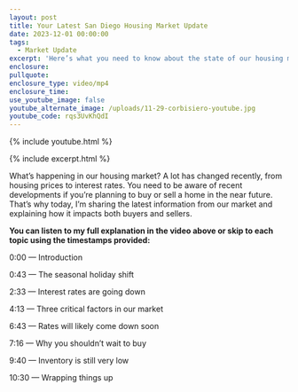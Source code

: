 ```yaml
---
layout: post
title: Your Latest San Diego Housing Market Update
date: 2023-12-01 00:00:00
tags:
  - Market Update
excerpt: 'Here’s what you need to know about the state of our housing market. '
enclosure:
pullquote:
enclosure_type: video/mp4
enclosure_time:
use_youtube_image: false
youtube_alternate_image: /uploads/11-29-corbisiero-youtube.jpg
youtube_code: rqs3UvKhQdI
---
```

{% include youtube.html %}

{% include excerpt.html %}

What’s happening in our housing market? A lot has changed recently, from housing prices to interest rates. You need to be aware of recent developments if you’re planning to buy or sell a home in the near future. That’s why today, I’m sharing the latest information from our market and explaining how it impacts both buyers and sellers.&nbsp;

**You can listen to my full explanation in the video above or skip to each topic using the timestamps provided:**

0:00 — Introduction&nbsp;

0:43 — The seasonal holiday shift

2:33 — Interest rates are going down&nbsp;

4:13 — Three critical factors in our market

6:43 — Rates will likely come down soon&nbsp;

7:16 — Why you shouldn’t wait to buy&nbsp;

9:40 — Inventory is still very low&nbsp;

10:30 — Wrapping things up